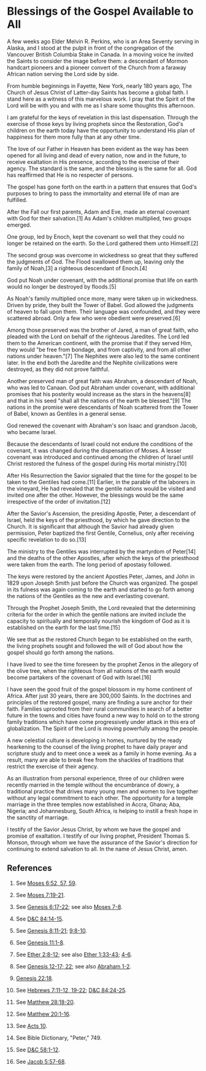 # Blessings of the Gospel Available to All

A few weeks ago Elder Melvin R. Perkins, who is an Area Seventy serving in
Alaska, and I stood at the pulpit in front of the congregation of the
Vancouver British Columbia Stake in Canada. In a moving voice he invited the
Saints to consider the image before them: a descendant of Mormon handcart
pioneers and a pioneer convert of the Church from a faraway African nation
serving the Lord side by side.

From humble beginnings in Fayette, New York, nearly 180 years ago, The Church
of Jesus Christ of Latter-day Saints has become a global faith. I stand here
as a witness of this marvelous work. I pray that the Spirit of the Lord will
be with you and with me as I share some thoughts this afternoon.

I am grateful for the keys of revelation in this last dispensation. Through
the exercise of those keys by living prophets since the Restoration, God's
children on the earth today have the opportunity to understand His plan of
happiness for them more fully than at any other time.

The love of our Father in Heaven has been evident as the way has been opened
for all living and dead of every nation, now and in the future, to receive
exaltation in His presence, according to the exercise of their agency. The
standard is the same, and the blessing is the same for all. God has reaffirmed
that He is no respecter of persons.

The gospel has gone forth on the earth in a pattern that ensures that God's
purposes to bring to pass the immortality and eternal life of man are
fulfilled.

After the Fall our first parents, Adam and Eve, made an eternal covenant with
God for their salvation.[1] As Adam's children multiplied, two groups emerged.

One group, led by Enoch, kept the covenant so well that they could no longer
be retained on the earth. So the Lord gathered them unto Himself.[2]

The second group was overcome in wickedness so great that they suffered the
judgments of God. The Flood swallowed them up, leaving only the family of
Noah,[3] a righteous descendant of Enoch.[4]

God put Noah under covenant, with the additional promise that life on earth
would no longer be destroyed by floods.[5]

As Noah's family multiplied once more, many were taken up in wickedness.
Driven by pride, they built the Tower of Babel. God allowed the judgments of
heaven to fall upon them. Their language was confounded, and they were
scattered abroad. Only a few who were obedient were preserved.[6]

Among those preserved was the brother of Jared, a man of great faith, who
pleaded with the Lord on behalf of the righteous Jaredites. The Lord led them
to the American continent, with the promise that if they served Him, they
would "be free from bondage, and from captivity, and from all other nations
under heaven."[7] The Nephites were also led to the same continent later. In
the end both the Jaredite and the Nephite civilizations were destroyed, as
they did not prove faithful.

Another preserved man of great faith was Abraham, a descendant of Noah, who
was led to Canaan. God put Abraham under covenant, with additional promises
that his posterity would increase as the stars in the heavens[8] and that in
his seed "shall all the nations of the earth be blessed."[9] The nations in
the promise were descendants of Noah scattered from the Tower of Babel, known
as Gentiles in a general sense.

God renewed the covenant with Abraham's son Isaac and grandson Jacob, who
became Israel.

Because the descendants of Israel could not endure the conditions of the
covenant, it was changed during the dispensation of Moses. A lesser covenant
was introduced and continued among the children of Israel until Christ
restored the fulness of the gospel during His mortal ministry.[10]

After His Resurrection the Savior signaled that the time for the gospel to be
taken to the Gentiles had come.[11] Earlier, in the parable of the laborers in
the vineyard, He had revealed that the gentile nations would be visited and
invited one after the other. However, the blessings would be the same
irrespective of the order of invitation.[12]

After the Savior's Ascension, the presiding Apostle, Peter, a descendant of
Israel, held the keys of the priesthood, by which he gave direction to the
Church. It is significant that although the Savior had already given
permission, Peter baptized the first Gentile, Cornelius, only after receiving
specific revelation to do so.[13]

The ministry to the Gentiles was interrupted by the martyrdom of Peter[14] and
the deaths of the other Apostles, after which the keys of the priesthood were
taken from the earth. The long period of apostasy followed.

The keys were restored by the ancient Apostles Peter, James, and John in 1829
upon Joseph Smith just before the Church was organized. The gospel in its
fulness was again coming to the earth and started to go forth among the
nations of the Gentiles as the new and everlasting covenant.

Through the Prophet Joseph Smith, the Lord revealed that the determining
criteria for the order in which the gentile nations are invited include the
capacity to spiritually and temporally nourish the kingdom of God as it is
established on the earth for the last time.[15]

We see that as the restored Church began to be established on the earth, the
living prophets sought and followed the will of God about how the gospel
should go forth among the nations.

I have lived to see the time foreseen by the prophet Zenos in the allegory of
the olive tree, when the righteous from all nations of the earth would become
partakers of the covenant of God with Israel.[16]

I have seen the good fruit of the gospel blossom in my home continent of
Africa. After just 30 years, there are 300,000 Saints. In the doctrines and
principles of the restored gospel, many are finding a sure anchor for their
faith. Families uprooted from their rural communities in search of a better
future in the towns and cities have found a new way to hold on to the strong
family traditions which have come progressively under attack in this era of
globalization. The Spirit of the Lord is moving powerfully among the people.

A new celestial culture is developing in homes, nurtured by the ready
hearkening to the counsel of the living prophet to have daily prayer and
scripture study and to meet once a week as a family in home evening. As a
result, many are able to break free from the shackles of traditions that
restrict the exercise of their agency.

As an illustration from personal experience, three of our children were
recently married in the temple without the encumbrance of dowry, a traditional
practice that drives many young men and women to live together without any
legal commitment to each other. The opportunity for a temple marriage in the
three temples now established in Accra, Ghana; Aba, Nigeria; and Johannesburg,
South Africa, is helping to instill a fresh hope in the sanctity of marriage.

I testify of the Savior Jesus Christ, by whom we have the gospel and promise
of exaltation. I testify of our living prophet, President Thomas S. Monson,
through whom we have the assurance of the Savior's direction for continuing to
extend salvation to all. In the name of Jesus Christ, amen.

## References

  1. See [Moses 6:52, 57, 59](https://www.lds.org/scriptures/pgp/moses/6.52,57,59?lang=eng#51).

  2. See [Moses 7:19-21](https://www.lds.org/scriptures/pgp/moses/7.19-21?lang=eng#18).

  3. See [Genesis 6:17-22](https://www.lds.org/scriptures/ot/gen/6.17-22?lang=eng#16); see also [Moses 7-8](https://www.lds.org/scriptures/pgp/moses/7?span=7-8&lang=eng).

  4. See [D&amp;C 84:14-15](https://www.lds.org/scriptures/dc-testament/dc/84.14-15?lang=eng#13).

  5. See [Genesis 8:11-21](https://www.lds.org/scriptures/ot/gen/8.11-21?lang=eng#10); [9:8-10](https://www.lds.org/scriptures/ot/gen/9.8-10?lang=eng#7).

  6. See [Genesis 11:1-8](https://www.lds.org/scriptures/ot/gen/11.1-8?lang=eng#0).

  7. See [Ether 2:8-12](https://www.lds.org/scriptures/bofm/ether/2.8-12?lang=eng#7); see also [Ether 1:33-43](https://www.lds.org/scriptures/bofm/ether/1.33-43?lang=eng#32); [4-6](https://www.lds.org/scriptures/bofm/ether/4?span=4-6&lang=eng).

  8. See [Genesis 12-17; 22](https://www.lds.org/scriptures/ot/gen/12?span=12-17%2C22&lang=eng); see also [Abraham 1-2](https://www.lds.org/scriptures/pgp/abr/1?span=1-2&lang=eng).

  9. [Genesis 22:18](https://www.lds.org/scriptures/ot/gen/22.18?lang=eng#17).

  10. See [Hebrews 7:11-12, 19-22](https://www.lds.org/scriptures/nt/heb/7.11-12,19-22?lang=eng#10); [D&amp;C 84:24-25](https://www.lds.org/scriptures/dc-testament/dc/84.24-25?lang=eng#23).

  11. See [Matthew 28:18-20](https://www.lds.org/scriptures/nt/matt/28.18-20?lang=eng#17).

  12. See [Matthew 20:1-16](https://www.lds.org/scriptures/nt/matt/20.1-16?lang=eng#0).

  13. See [Acts 10](https://www.lds.org/scriptures/nt/acts/10?lang=eng).

  14. See Bible Dictionary, "Peter," 749.

  15. See [D&amp;C 58:1-12](https://www.lds.org/scriptures/dc-testament/dc/58.1-12?lang=eng#0).

  16. See [Jacob 5:57-68](https://www.lds.org/scriptures/bofm/jacob/5.57-68?lang=eng#56).

